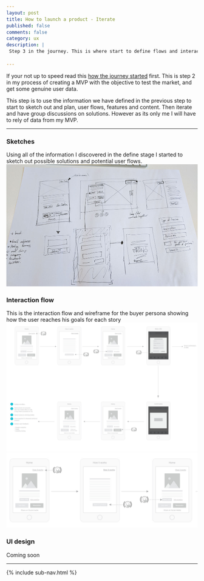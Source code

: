```yaml
---
layout: post
title: How to launch a product - Iterate
published: false
comments: false
category: ux
description: |
 Step 3 in the journey. This is where start to define flows and interactions.

---
```


If your not up to speed read this [how the journey started](/ux/2017/03/17/how-not-to-launch-a-product.html) first. This is step 2 in my process of creating a MVP with the objective to test the market, and get some genuine user data.

This step is to use the information we have defined in the previous step to start to sketch out and plan, user flows, features and content. Then iterate and have group discussions on solutions. However as its only me I will have to rely of data from my MVP.

---

### Sketches

Using all of the information I discovered in the define stage I started to sketch out possible solutions and potential user flows.
<img src="/imgs/posts/sketch.jpg" title="Image showing a the user stories hand written">

### Interaction flow

This is the interaction flow and wireframe for the buyer persona showing how the user reaches his goals for each story
<img src="/imgs/posts/flow.jpg" title="Interaction flow">
<img src="/imgs/posts/flow-2.png" title="Interaction flow">

### UI design
Coming soon


---

{% include sub-nav.html %}
